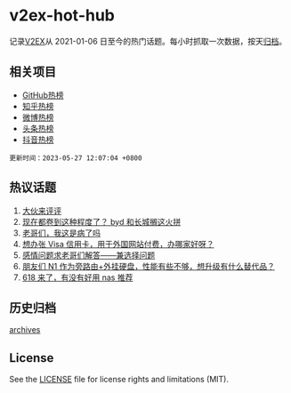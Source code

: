 # v2ex-hot-hub

 记录[V2EX](https://www.v2ex.com/)从 2021-01-06 日至今的热门话题。每小时抓取一次数据，按天[归档](archives)。
 
 ## 相关项目

- [GitHub热榜](https://github.com/snaildev/github-hot-hub)
- [知乎热榜](https://github.com/snaildev/zhihu-hot-hub)
- [微博热榜](https://github.com/snaildev/weibo-hot-hub)
- [头条热榜](https://github.com/snaildev/toutiao-hot-hub)
- [抖音热榜](https://github.com/snaildev/douyin-hot-hub)


 `更新时间：2023-05-27 12:07:04 +0800`

## 热议话题

1. [大伙来评评](https://www.v2ex.com/t/943185)
1. [现在都卷到这种程度了？ byd 和长城搁这火拼](https://www.v2ex.com/t/943194)
1. [老哥们，我这是病了吗](https://www.v2ex.com/t/943291)
1. [想办张 Visa 信用卡，用于外国网站付费，办哪家好呀？](https://www.v2ex.com/t/943158)
1. [感情问题求老哥们解答——兼选择问题](https://www.v2ex.com/t/943323)
1. [朋友们 N1 作为旁路由+外挂硬盘，性能有些不够，想升级有什么替代品？](https://www.v2ex.com/t/943186)
1. [618 来了，有没有好用 nas 推荐](https://www.v2ex.com/t/943160)

## 历史归档

[archives](archives)

## License

See the [LICENSE](LICENSE) file for license rights and limitations (MIT).
